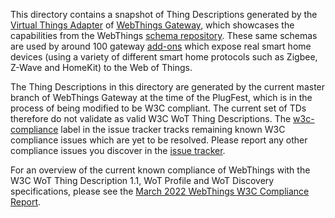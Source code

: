 This directory contains a snapshot of Thing Descriptions generated by the [Virtual Things Adapter](https://github.com/WebThingsIO/virtual-things-adapter/) of [WebThings Gateway](https://github.com/WebThingsIO/gateway/), which showcases the capabilities from the WebThings [schema repository](https://webthings.io/schemas/). These same schemas are used by around 100 gateway [add-ons](https://api.webthings.io:8443/addons/info) which expose real smart home devices (using a variety of different smart home protocols such as Zigbee, Z-Wave and HomeKit) to the Web of Things.

The Thing Descriptions in this directory are generated by the current master branch of WebThings Gateway at the time of the PlugFest, which is in the process of being modified to be W3C compliant. The current set of TDs therefore do not validate as valid W3C WoT Thing Descriptions. The [w3c-compliance](https://github.com/WebThingsIO/gateway/issues?q=is%3Aissue+is%3Aopen+label%3Aw3c-compliance) label in the issue tracker tracks remaining known W3C compliance issues which are yet to be resolved. Please report any other compliance issues you discover in the [issue tracker](https://github.com/WebThingsIO/gateway/issues).

For an overview of the current known compliance of WebThings with the W3C WoT Thing Description 1.1, WoT Profile and WoT Discovery specifications, please see the [March 2022 WebThings W3C Compliance Report](https://docs.google.com/document/d/1NmoZ61iVEfIw6rhRwsCwTrq__eN137ROHzJjobWNPZo/edit?usp=sharing).